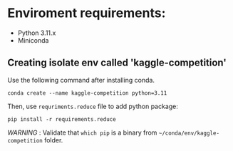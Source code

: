 # Enviroment requirements:

- Python 3.11.x
- Miniconda

## Creating isolate env called 'kaggle-competition'

Use the following command after installing conda. 

```
conda create --name kaggle-competition python=3.11
```

Then, use `requriments.reduce` file to add  python package:

```
pip install -r requirements.reduce
``` 

_WARNING_ : Validate that `which pip` is a binary from `~/conda/env/kaggle-competition` folder. 
